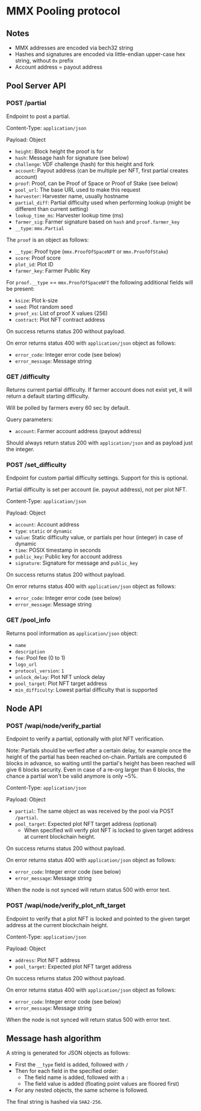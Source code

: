 # MMX Pooling protocol

## Notes
- MMX addresses are encoded via bech32 string
- Hashes and signatures are encoded via little-endian upper-case hex string, without `0x` prefix
- Account address = payout address

## Pool Server API

### POST /partial

Endpoint to post a partial.

Content-Type: `application/json`

Payload: Object
- `height`: Block height the proof is for
- `hash`: Message hash for signature (see below)
- `challenge`: VDF challenge (hash) for this height and fork
- `account`: Payout address (can be multiple per NFT, first partial creates account)
- `proof`: Proof, can be Proof of Space or Proof of Stake (see below)
- `pool_url`: The base URL used to make this request
- `harvester`: Harvester name, usually hostname
- `partial_diff`: Partial difficulty used when performing lookup (might be different than current setting)
- `lookup_time_ms`: Harvester lookup time (ms)
- `farmer_sig`: Farmer signature based on `hash` and `proof.farmer_key`
- `__type`: `mmx.Partial`

The `proof` is an object as follows:
- `__type`: Proof type (`mmx.ProofOfSpaceNFT` or `mmx.ProofOfStake`)
- `score`: Proof score
- `plot_id`: Plot ID
- `farmer_key`: Farmer Public Key

For `proof.__type` == `mmx.ProofOfSpaceNFT` the following additional fields will be present:
- `ksize`: Plot k-size
- `seed`: Plot random seed
- `proof_xs`: List of proof X values (256)
- `contract`: Plot NFT contract address

On success returns status 200 without payload.

On error returns status 400 with `application/json` object as follows:
- `error_code`: Integer error code (see below)
- `error_message`: Message string

### GET /difficulty

Returns current partial difficulty.
If farmer account does not exist yet, it will return a default starting difficulty.

Will be polled by farmers every 60 sec by default.

Query parameters:
- `account`: Farmer account address (payout address)

Should always return status 200 with `application/json` and as payload just the integer.

### POST /set_difficulty

Endpoint for custom partial difficulty settings. Support for this is optional.

Partial difficulty is set per account (ie. payout address), not per plot NFT.

Content-Type: `application/json`

Payload: Object
- `account`: Account address
- `type`: `static` or `dynamic`
- `value`: Static difficulty value, or partials per hour (integer) in case of dynamic
- `time`: POSIX timestamp in seconds
- `public_key`: Public key for account address
- `signature`: Signature for message and `public_key`

On success returns status 200 without payload.

On error returns status 400 with `application/json` object as follows:
- `error_code`: Integer error code (see below)
- `error_message`: Message string

### GET /pool_info

Returns pool information as `application/json` object:
- `name`
- `description`
- `fee`: Pool fee (0 to 1)
- `logo_url`
- `protocol_version`: `1`
- `unlock_delay`: Plot NFT unlock delay
- `pool_target`: Plot NFT target address
- `min_difficulty`: Lowest partial difficulty that is supported

## Node API

### POST /wapi/node/verify_partial

Endpoint to verify a partial, optionally with plot NFT verification.

Note:
Partials should be verfied after a certain delay, for example once the height of the partial has been reached on-chain.
Partials are computed 6 blocks in advance, so waiting until the partial's height has been reached will give 6 blocks security.
Even in case of a re-org larger than 6 blocks, the chance a partial won't be valid anymore is only ~5%.

Content-Type: `application/json`

Payload: Object
- `partial`: The same object as was received by the pool via POST `/partial`.
- `pool_target`: Expected plot NFT target address (optional)
	- When specified will verify plot NFT is locked to given target address at current blockchain height.

On success returns status 200 without payload.

On error returns status 400 with `application/json` object as follows:
- `error_code`: Integer error code (see below)
- `error_message`: Message string

When the node is not synced will return status 500 with error text.

### POST /wapi/node/verify_plot_nft_target

Endpoint to verify that a plot NFT is locked and pointed to the given target address at the current blockchain height.

Content-Type: `application/json`

Payload: Object
- `address`: Plot NFT address
- `pool_target`: Expected plot NFT target address

On success returns status 200 without payload.

On error returns status 400 with `application/json` object as follows:
- `error_code`: Integer error code (see below)
- `error_message`: Message string

When the node is not synced will return status 500 with error text.

## Message hash algorithm

A string is generated for JSON objects as follows:

- First the `__type` field is added, followed with `/`
- Then for each field in the specified order:
	- The field name is added, followed with a `:`
	- The field value is added (floating point values are floored first)
- For any nested objects, the same scheme is followed.

The final string is hashed via `SHA2-256`.







